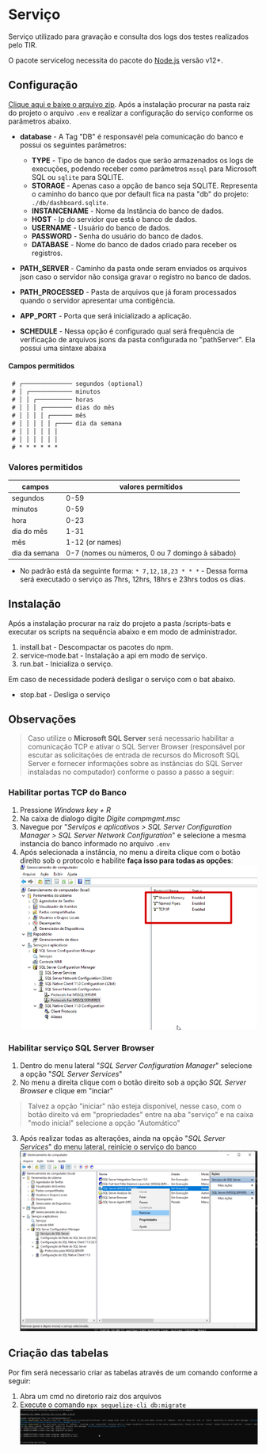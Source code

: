 # Serviço
Serviço utilizado para gravação e consulta dos logs dos testes realizados pelo TIR.

O pacote servicelog necessita do pacote do [Node.js](https://nodejs.org/) versão v12+.

## Configuração
[Clique aqui e baixe o arquivo zip](https://github.com/totvs/tir/raw/master/dashboard/servicelog-api-build.zip).
Após a instalação procurar na pasta raiz do projeto o arquivo `.env` e realizar a configuração do serviço conforme os parâmetros abaixo.

- **database** - A Tag "DB" é responsavél pela comunicação do banco e possui os seguintes parâmetros:
	- **TYPE** - Tipo de banco de dados que serão armazenados os logs de execuções, podendo receber como parâmetros `mssql` para Microsoft SQL ou `sqlite` para SQLITE.
	- **STORAGE** - Apenas caso a opção de banco seja SQLITE. Representa o caminho do banco que por default fica na pasta "db" do projeto: `./db/dashboard.sqlite`.
	- **INSTANCENAME** - Nome da Instância do banco de dados.
	- **HOST** - Ip do servidor que está o banco de dados.
	- **USERNAME** - Usuário do banco de dados.
	- **PASSWORD** - Senha do usuário do banco de dados.
	- **DATABASE** - Nome do banco de dados criado para receber os registros.

- **PATH_SERVER** - Caminho da pasta onde seram enviados os arquivos json caso o servidor não consiga gravar o registro no banco de dados.
- **PATH_PROCESSED** - Pasta de arquivos que já foram processados quando o servidor apresentar uma contigência.

- **APP_PORT** - Porta que será inicializado a aplicação.

- **SCHEDULE** - Nessa opção é configurado qual será frequência de verificação de arquivos jsons da pasta configurada no "pathServer". 
Ela possui uma sintaxe abaixa

#### Campos permitidos
```
 # ┌────────────── segundos (optional)
 # │ ┌──────────── minutos
 # │ │ ┌────────── horas
 # │ │ │ ┌──────── dias do mês
 # │ │ │ │ ┌────── mês
 # │ │ │ │ │ ┌──── dia da semana
 # │ │ │ │ │ │
 # │ │ │ │ │ │
 # * * * * * *
```

### Valores permitidos

|     campos   | valores permitidos  |
|--------------|---------------------|
|   segundos   |         0-59        |
|   minutos    |         0-59        |
|     hora     |         0-23        |
|  dia do mês  |         1-31        |
|      mês     |     1-12 (or names) |
|dia da semana |    0-7 (nomes ou números, 0 ou 7 domingo à sábado)  |

- No padrão está da seguinte forma:
	` * 7,12,18,23 * * * ` - Dessa forma será executado o serviço as 7hrs, 12hrs, 18hrs e 23hrs todos os dias.

## Instalação
Após a instalação procurar na raiz do projeto a pasta /scripts-bats e executar os scripts na sequência abaixo e em modo de administrador.

1. install.bat - Descompactar os pacotes do npm.
2. service-mode.bat - Instalação a api em modo de serviço.
3. run.bat - Inicializa o serviço.

Em caso de necessidade poderá desligar o serviço com o bat abaixo.

 - stop.bat - Desliga o serviço

## Observações
>Caso utilize o **Microsoft SQL Server** será necessario habilitar a comunicação TCP e ativar o SQL Server Browser (responsável por escutar as solicitações de entrada de recursos do Microsoft SQL Server e fornecer informações sobre as instâncias do SQL Server instaladas no computador) conforme o passo a passo a seguir:

### Habilitar portas TCP do Banco
1. Pressione *Windows key + R*
2. Na caixa de dialogo digite *Digite compmgmt.msc*
3. Navegue por "*Serviços e aplicativos > SQL Server Configuration Manager > SQL Server Network Configuration*" e selecione a mesma instancia do banco informado no arquivo `.env`
4. Após selecionada a instância, no menu a direita clique com o botão direito sob o protocolo e habilite **faça isso para todas as opções**:
    ![](./images/MC_TCP.png "PORTAS TCP HABILITADAS")


### Habilitar serviço SQL Server Browser
1. Dentro do menu lateral "*SQL Server Configuration Manager*" selecione a opção "*SQL Server Services*"
2. No menu a direita clique com o botão direito sob a opção *SQL Server Browser* e clique em "inciar"
>Talvez a opção "iniciar" não esteja disponível, nesse caso, com o botão direito vá em "propriedades" entre na aba "serviço" e na caixa "modo inicial" selecione a opção "Automático"
3. Após realizar todas as alterações, ainda na opção "*SQL Server Services*" do menu lateral, reinicie o serviço do banco
    ![](./images/SERVER_SERVICE.png "PORTAS TCP HABILITADAS")


## Criação das tabelas
Por fim será necessario criar as tabelas através de um comando conforme a seguir:

1. Abra um cmd no diretorio raiz dos arquivos
2. Execute o comando `npx sequelize-cli db:migrate`
	![](./images/CREATE_TABLES.png "PORTAS TCP HABILITADAS")
